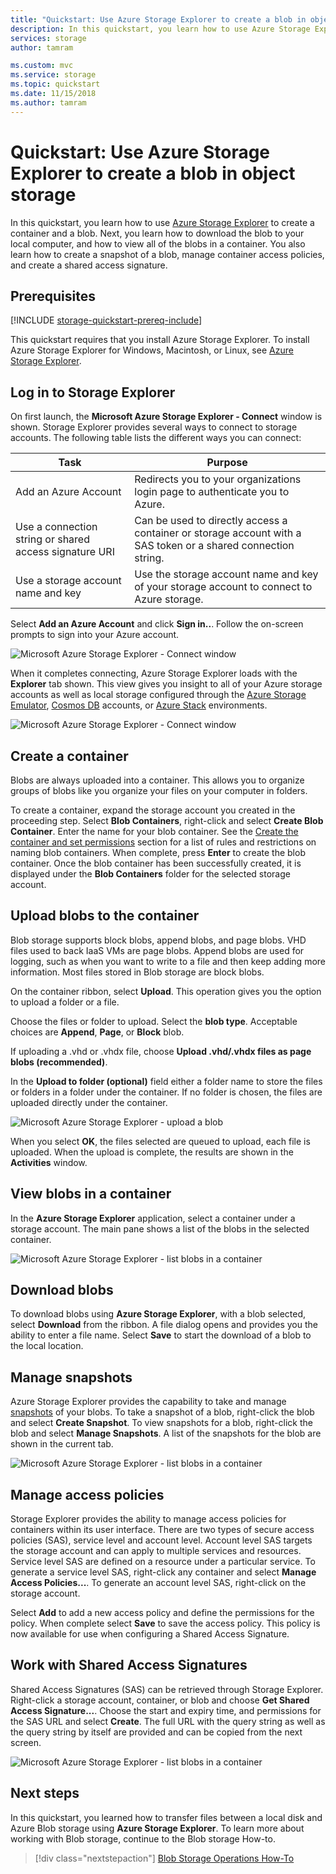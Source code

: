```yaml
---
title: "Quickstart: Use Azure Storage Explorer to create a blob in object storage"
description: In this quickstart, you learn how to use Azure Storage Explorer to create a container and a blob. Next, you learn how to download the blob to your local computer, and how to view all of the blobs in a container. You also learn how to create a snapshot of a blob, manage container access policies, and create a shared access signature.
services: storage
author: tamram

ms.custom: mvc
ms.service: storage
ms.topic: quickstart
ms.date: 11/15/2018
ms.author: tamram
---
```


# Quickstart: Use Azure Storage Explorer to create a blob in object storage

In this quickstart, you learn how to use [Azure Storage Explorer](https://azure.microsoft.com/features/storage-explorer/) to create a container and a blob. Next, you learn how to download the blob to your local computer, and how to view all of the blobs in a container. You also learn how to create a snapshot of a blob, manage container access policies, and create a shared access signature.

## Prerequisites

[!INCLUDE [storage-quickstart-prereq-include](../../../includes/storage-quickstart-prereq-include.md)]

This quickstart requires that you install Azure Storage Explorer. To install Azure Storage Explorer for Windows, Macintosh, or Linux, see [Azure Storage Explorer](https://azure.microsoft.com/features/storage-explorer/).

## Log in to Storage Explorer

On first launch, the **Microsoft Azure Storage Explorer - Connect** window is shown. Storage Explorer provides several ways to connect to storage accounts. The following table lists the different ways you can connect:

|Task|Purpose|
|---|---|
|Add an Azure Account | Redirects you to your organizations login page to authenticate you to Azure. |
|Use a connection string or shared access signature URI | Can be used to directly access a container or storage account with a SAS token or a shared connection string. |
|Use a storage account name and key| Use the storage account name and key of your storage account to connect to Azure storage.|

Select **Add an Azure Account** and click **Sign in..**. Follow the on-screen prompts to sign into your Azure account.

![Microsoft Azure Storage Explorer - Connect window](media/storage-quickstart-blobs-storage-explorer/connect.png)

When it completes connecting, Azure Storage Explorer loads with the **Explorer** tab shown. This view gives you insight to all of your Azure storage accounts as well as local storage configured through the [Azure Storage Emulator](../common/storage-use-emulator.md?toc=%2fazure%2fstorage%2fblobs%2ftoc.json), [Cosmos DB](../../cosmos-db/storage-explorer.md?toc=%2fazure%2fstorage%2fblobs%2ftoc.json) accounts, or [Azure Stack](../../azure-stack/user/azure-stack-storage-connect-se.md?toc=%2fazure%2fstorage%2fblobs%2ftoc.json) environments.

![Microsoft Azure Storage Explorer - Connect window](media/storage-quickstart-blobs-storage-explorer/mainpage.png)

## Create a container

Blobs are always uploaded into a container. This allows you to organize groups of blobs like you organize your files on your computer in folders.

To create a container, expand the storage account you created in the proceeding step. Select **Blob Containers**, right-click and select **Create Blob Container**. Enter the name for your blob container. See the [Create the container and set permissions](storage-quickstart-blobs-dotnet.md#create-the-container-and-set-permissions) section for a list of rules and restrictions on naming blob containers. When complete, press **Enter** to create the blob container. Once the blob container has been successfully created, it is displayed under the **Blob Containers** folder for the selected storage account.

## Upload blobs to the container

Blob storage supports block blobs, append blobs, and page blobs. VHD files used to back IaaS VMs are page blobs. Append blobs are used for logging, such as when you want to write to a file and then keep adding more information. Most files stored in Blob storage are block blobs.

On the container ribbon, select **Upload**. This operation gives you the option to upload a folder or a file.

Choose the files or folder to upload. Select the **blob type**. Acceptable choices are **Append**, **Page**, or **Block** blob.

If uploading a .vhd or .vhdx file, choose **Upload .vhd/.vhdx files as page blobs (recommended)**.

In the **Upload to folder (optional)** field either a folder name to store the files or folders in a folder under the container. If no folder is chosen, the files are uploaded directly under the container.

![Microsoft Azure Storage Explorer - upload a blob](media/storage-quickstart-blobs-storage-explorer/uploadblob.png)

When you select **OK**, the files selected are queued to upload, each file is uploaded. When the upload is complete, the results are shown in the **Activities** window.

## View blobs in a container

In the **Azure Storage Explorer** application, select a container under a storage account. The main pane shows a list of the blobs in the selected container.

![Microsoft Azure Storage Explorer - list blobs in a container](media/storage-quickstart-blobs-storage-explorer/listblobs.png)

## Download blobs

To download blobs using **Azure Storage Explorer**, with a blob selected, select **Download** from the ribbon. A file dialog opens and provides you the ability to enter a file name. Select **Save** to start the download of a blob to the local location.

## Manage snapshots

Azure Storage Explorer provides the capability to take and manage [snapshots](storage-blob-snapshots.md) of your blobs. To take a snapshot of a blob, right-click the blob and select **Create Snapshot**. To view snapshots for a blob, right-click the blob and select **Manage Snapshots**. A list of the snapshots for the blob are shown in the current tab.

![Microsoft Azure Storage Explorer - list blobs in a container](media/storage-quickstart-blobs-storage-explorer/snapshots.png)

## Manage access policies

Storage Explorer provides the ability to manage access policies for containers within its user interface. There are two types of secure access policies (SAS), service level and account level. Account level SAS targets the storage account and can apply to multiple services and resources. Service level SAS are defined on a resource under a particular service. To generate a service level SAS, right-click any container and select **Manage Access Policies...**. To generate an account level SAS, right-click on the storage account.

Select **Add** to add a new access policy and define the permissions for the policy. When complete select **Save** to save the access policy. This policy is now available for use when configuring a Shared Access Signature.

## Work with Shared Access Signatures

Shared Access Signatures (SAS) can be retrieved through Storage Explorer. Right-click a storage account, container, or blob and choose **Get Shared Access Signature...**. Choose the start and expiry time, and permissions for the SAS URL and select **Create**. The full URL with the query string as well as the query string by itself are provided and can be copied from the next screen.

![Microsoft Azure Storage Explorer - list blobs in a container](media/storage-quickstart-blobs-storage-explorer/sharedaccesssignature.png)

## Next steps

In this quickstart, you learned how to transfer files between a local disk and Azure Blob storage using **Azure Storage Explorer**. To learn more about working with Blob storage, continue to the Blob storage How-to.

> [!div class="nextstepaction"]
> [Blob Storage Operations How-To](storage-how-to-use-blobs-powershell.md)

